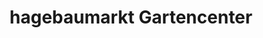 ---
title: "hagebaumarkt Gartencenter"
url: /ebersberg/hagebaumarkt-gartencenter/
shop: Garten-Center
---